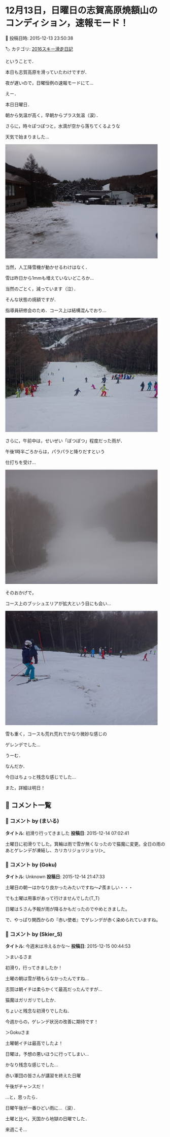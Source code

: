 # 12月13日，日曜日の志賀高原焼額山のコンディション，速報モード！

📅 投稿日時: 2015-12-13 23:50:38

🏷️ カテゴリ: [2016スキー滑走日記](c70c67ed5248e9432b899dcd5747048bb.md)

ということで．


本日も志賀高原を滑っていたわけですが．


夜が遅いので，日曜恒例の速報モードにて…





えー．


本日日曜日．


朝から気温が高く，早朝からプラス気温（涙）．


さらに，時々ぽつぽつと，水滴が空から落ちてくるような


天気で始まりました…




![9b05f846b0656a8aa2335b2a27dd206c.jpg](images/9b05f846b0656a8aa2335b2a27dd206c.jpg)




当然，人工降雪機が動かせるわけはなく．


雪は昨日から1mmも増えていないどころか…


当然のごとく，減っています（泣）．





そんな状態の焼額ですが．


指導員研修会のため．コース上は結構混んでおり…




![cae40e85d44d045672d20bef91b1d32c.jpg](images/cae40e85d44d045672d20bef91b1d32c.jpg)




さらに，午前中は，せいぜい「ぽつぽつ」程度だった雨が．


午後1時半ごろからは，パラパラと降りだすという


仕打ちを受け…




![46ca1586d251a3444d1af035562365d8.jpg](images/46ca1586d251a3444d1af035562365d8.jpg)




そのおかげで，


コース上のブッシュエリアが拡大という目にも会い…




![9be60482cea90e307a0059815f2776a3.jpg](images/9be60482cea90e307a0059815f2776a3.jpg)




雪も重く，コースも荒れ荒れでかなり微妙な感じの


ゲレンデでした…





うーむ．


なんだか．


今日はちょっと残念な感じでした…





また，詳細は明日！

## 💬 コメント一覧

### 💬 コメント by (まいる)
**タイトル**: 初滑り行ってきました
**投稿日**: 2015-12-14 07:02:41

土曜日に初滑りでした。箕輪は雨で雪が無くなったので猫魔に変更。全日の雨のあとゲレンデが凍結し、カリカリジョリジョリ(>_

### 💬 コメント by (Goku)
**タイトル**: Unknown
**投稿日**: 2015-12-14 21:47:33

土曜日の朝一はかなり良かったみたいですね～♪羨ましい・・・

でも土曜は用事があって行けませんでした(T_T)





日曜はＳさん予報が雨が降るかもだったのでやめときました。



で、やっぱり関西からの『赤い使者』でゲレンデが赤く染められていますね。

### 💬 コメント by (Skier_S)
**タイトル**: 今週末は冷えるかな～
**投稿日**: 2015-12-15 00:44:53

＞まいるさま

初滑り，行ってきましたか！

土曜の朝は雪が積もらなかったんですね…

志賀は朝イチは柔らかくて最高だったんですが…

猫魔はガリガリでしたか．

ちょいと残念な初滑りでしたね．

今週からの，ゲレンデ状況の改善に期待です！



＞Gokuさま

土曜朝イチは最高でしたよ！

日曜は，予想の悪いほうに行ってしまい…

かなり残念な感じでした…

赤い軍団の皆さんが講習を終えた日曜

午後がチャンスだ！

…と，思ったら．

日曜午後が一番ひどい雨に…（涙）．

土曜と比べ，天国から地獄の日曜でした．



来週こそ…

